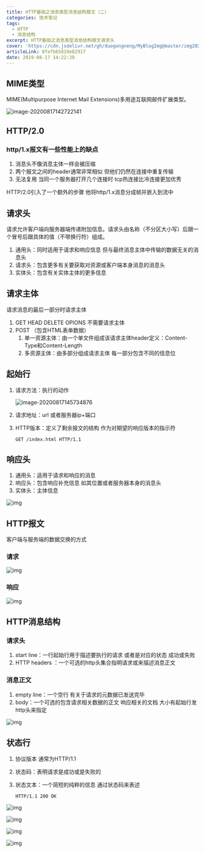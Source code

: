 ```yaml
---
title: HTTP基础之消息类型消息结构报文（二）
categories: 技术笔记
tags:
  - HTTP
  - 消息结构
excerpt: HTTP基础之消息类型消息结构报文请求头
cover: 'https://cdn.jsdelivr.net/gh/duogongneng/MyBlogImg@master/img20200922193901.png'
articleLink: 0fefb65819e82917
date: 2019-08-17 14:22:29
---
```


## MIME类型

MIME(Multipurpose Internet Mail Extensions)多用途互联网邮件扩展类型。

![image-20200817142722141](https://cdn.jsdelivr.net/gh/duogongneng/MyBlogImg@master/imgimage-20200817142722141.png)

## HTTP/2.0

### http/1.x报文有一些性能上的缺点

1. 消息头不像消息主体一样会被压缩
2. 两个报文之间的header通常非常相似 但他们仍然在连接中重复传输
3. 无法复用 当同一个服务器打开几个连接时 tcp热连接比冷连接更加优秀

HTTP/2.0引入了一个额外的步骤 他将http/1.x消息分成帧并嵌入到流中

## 请求头

请求允许客户端向服务器端传递附加信息。请求头由名称（不分区大小写）后跟一个冒号后跟具体的值（不带换行符）组成。

1. 通用头：同时适用于请求和响应信息 但与最终消息主体中传输的数据无关的消息头
2. 请求头：包含更多有关要获取对资源或客户端本身消息的消息头
3. 实体头：包含有关实体主体的更多信息 

## 请求主体

请求消息的最后一部分时请求主体

1. GET HEAD DELETE OPIONS 不需要请求主体
2. POST （包含HTML表单数据）
   1. 单一资源主体：由一个单文件组成该请求主体header定义：Content-Type和Content-Length
   2. 多资源主体：由多部分组成请求主体 每一部分包含不同的信息位

## 起始行

1. 请求方法：执行的动作

   ![image-20200817145734876](https://cdn.jsdelivr.net/gh/duogongneng/MyBlogImg@master/imgimage-20200817145734876.png)

2. 请求地址：url 或者服务器ip+端口

3. HTTP版本：定义了剩余报文的结构 作为对期望的响应版本的指示符

   ```
   GET /index.html HTTP/1.1
   ```

## 响应头

1. 通用头：适用于请求和响应的消息
2. 响应头：包含响应补充信息 如其位置或者服务器本身的消息头
3. 实体头：主体信息

![img](https://cdn.jsdelivr.net/gh/duogongneng/MyBlogImg@master/imgMvFkfeJlnapycjb.png)

## HTTP报文

客户端与服务端的数据交换的方式

### 请求

![img](https://cdn.jsdelivr.net/gh/duogongneng/MyBlogImg@master/img4sL6PGV5Dyov7UC.png)

### 响应

![img](https://cdn.jsdelivr.net/gh/duogongneng/MyBlogImg@master/imgDf56kwGOWBli2S7.png)

## HTTP消息结构

### 请求头

1. start line：一行起始行用于描述要执行的请求 或者是对应的状态 成功或失败
2. HTTP headers ：一个可选的http头集合指明请求或来描述消息正文

### 消息正文

1. empty line：一个空行 有关于请求的元数据已发送完毕
2. body：一个可选的包含请求相关数据的正文 响应相关的文档 大小有起始行发http头来指定

![img](https://cdn.jsdelivr.net/gh/duogongneng/MyBlogImg@master/imgnOlK5WhM134fVDZ.png)

## 状态行

1. 协议版本 通常为HTTP/1.1

2. 状态码：表明请求是成功或是失败的

3. 状态文本：一个简短的纯粹的信息 通过状态码来表述

   ```
   HTTP/1.1 200 OK
   ```

![img](https://cdn.jsdelivr.net/gh/duogongneng/MyBlogImg@master/imgwBI5aRYZuLrdF8k-20200922194317071.png)

![img](https://cdn.jsdelivr.net/gh/duogongneng/MyBlogImg@master/imgVGAu9STCwYx783g-20200922194333085.png)

![img](https://cdn.jsdelivr.net/gh/duogongneng/MyBlogImg@master/imgzgvPdtcOwoLC137-20200922194352437.png)

![img](https://cdn.jsdelivr.net/gh/duogongneng/MyBlogImg@master/imgubJgpBvcnXRCAo7-20200922194401064.png)